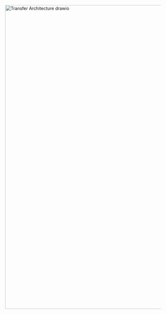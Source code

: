 <img width="793" height="983" alt="Transfer Architecture drawio" src="https://github.com/user-attachments/assets/bfc93a36-729a-4214-b9c4-0ff7e93f86ef" />
